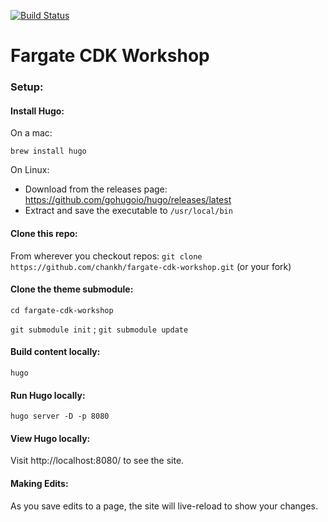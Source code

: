 [![Build Status](https://codebuild.ap-northeast-1.amazonaws.com/badges?uuid=eyJlbmNyeXB0ZWREYXRhIjoiK0E2Y0VOb0ZXelVJV21uRklZYnVvU05OcG43L1pYV3l6WlhnVTBrQmVHM1UyQzZIWFRubHZJaDhUQ2J5czc5MWZXVklDY2tNYkVEcWJ3RTk5Y0ZmajI0PSIsIml2UGFyYW1ldGVyU3BlYyI6IjNCa1p0cnVFS3BaZHZqZkIiLCJtYXRlcmlhbFNldFNlcmlhbCI6MX0%3D&branch=master)](https://github.com/chankh/fargate-cdk-workshop)

# Fargate CDK Workshop

### Setup:

#### Install Hugo:
On a mac:

`brew install hugo`

On Linux:
  - Download from the releases page: https://github.com/gohugoio/hugo/releases/latest
  - Extract and save the executable to `/usr/local/bin`

#### Clone this repo:
From wherever you checkout repos:
`git clone https://github.com/chankh/fargate-cdk-workshop.git` (or your fork)

#### Clone the theme submodule:
`cd fargate-cdk-workshop`

`git submodule init` ;
`git submodule update`

#### Build content locally:
`hugo`

#### Run Hugo locally:
`hugo server -D -p 8080`

#### View Hugo locally:
Visit http://localhost:8080/ to see the site.

#### Making Edits:
As you save edits to a page, the site will live-reload to show your changes.

